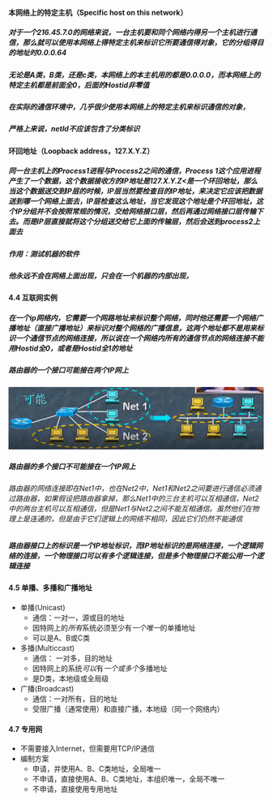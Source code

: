 #### 本网络上的特定主机（Specific host on this network）

##### 对于一个216.45.7.0的网络来说，一台主机要和同个网络内得另一个主机进行通信，那么就可以使用本网络上得特定主机来标识它所要通信得对象，它的分组得目的地址时0.0.0.64

##### 无论是A类，B类，还是c类，本网络上的本主机用的都是0.0.0.0，而本网络上的特定主机都是前面全0，后面的Hostid非零值

##### 在实际的通信环境中，几乎很少使用本网络上的特定主机来标识通信的对象，

##### 严格上来说，netId不应该包含了分类标识

#### 环回地址（Loopback address，127.X.Y.Z）

##### 同一台主机上的Process1进程与Process2之间的通信，Process 1这个应用进程产生了一个数据，这个数据接收方的IP地址是127.X.Y.Z&lt;是一个环回地址，那么当这个数据送交到IP层的时候，IP层当然要检查目的IP地址，来决定它应该把数据送到哪一个网络上面去，IP层检查这么地址，当它发现这个地址是个环回地址，这个IP分组并不会按照常规的情况，交给网络接口层，然后再通过网络接口层传输下去。而是IP层直接就将这个分组送交给它上面的传输层，然后会送到process2上面去

##### 作用：测试机器的软件

##### 他永远不会在网络上面出现，只会在一个机器的内部出现，

#### 4.4 互联网实例

##### 在一个ip网络内，它需要一个网路地址来标识整个网络，同时他还需要一个网络广播地址（直接广播地址）来标识对整个网络的广播信息，这两个地址都不是用来标识一个通信节点的网络连接，所以说在一个网络内所有的通信节点的网络连接不能用Hostid全0，或者是Hostid全1的地址

##### 路由器的一个接口可能接在两个IP网上

![](/assets/18-5-19-1.png)

##### 路由器的多个接口不可能接在一个IP网上
###### 路由器的网络连接即在Net1中，也在Net2中，Net1和Net2之间要进行通信必须通过路由器，如果假设把路由器拿掉，那么Net1中的三台主机可以互相通信，Net2中的两台主机可以互相通信，但是Net1与Net2之间不能互相通信。虽然他们在物理上是连通的，但是由于它们逻辑上的网络不相同，因此它们仍然不能通信

##### 路由器接口上的标识是一个IP地址标识，而IP地址标识的是网络连接，一个逻辑网络的连接，一个物理接口可以有多个逻辑连接，但是多个物理接口不能公用一个逻辑连接

#### 4.5 单播、多播和广播地址
* 单播(Unicast)
    * 通信：一对一，源或目的地址
    * 因特网上的*所有*系统必须至少有*一个唯一*的单播地址
    * 可以是A、B或C类
* 多播(Multiccast)
    * 通信： 一对多，目的地址
    * 因特网上的系统*可以*有*一个或多个*多播地址
    * 是D类，本地级或全局级
* 广播(Broadcast)
    * 通信：一对所有，目的地址
    * 受限广播（通常使用）和直接广播，本地级（同一个网络内）

#### 4.7 专用网
* 不需要接入Internet，但需要用TCP/IP通信
* 编制方案
    * 申请，并使用A、B、C类地址，全局唯一
    * 不申请，直接使用A、B、C类地址，本组织唯一，全局不唯一
    * 不申请，直接使用专用地址
